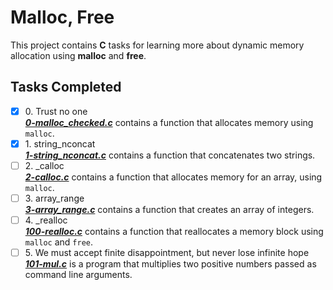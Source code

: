# Malloc, Free

This project contains __C__ tasks for learning more about dynamic memory allocation using **malloc** and **free**.

## Tasks Completed

+ [x] 0\. Trust no one<br/>_**[0-malloc_checked.c](0-malloc_checked.c)**_ contains a function that allocates memory using `malloc`.
+ [x] 1\. string_nconcat<br/>_**[1-string_nconcat.c](1-string_nconcat.c)**_ contains a function that concatenates two strings.
+ [ ] 2\. \_calloc<br/>_**[2-calloc.c](2-calloc.c)**_ contains a function that allocates memory for an array, using `malloc`.
+ [ ] 3\. array_range<br/>_**[3-array_range.c](3-array_range.c)**_ contains a function that creates an array of integers.
+ [ ] 4\. \_realloc<br/>_**[100-realloc.c](100-realloc.c)**_ contains a function that reallocates a memory block using `malloc` and `free`.
+ [ ] 5\. We must accept finite disappointment, but never lose infinite hope<br/>_**[101-mul.c](101-mul.c)**_ is a program that multiplies two positive numbers passed as command line arguments.
